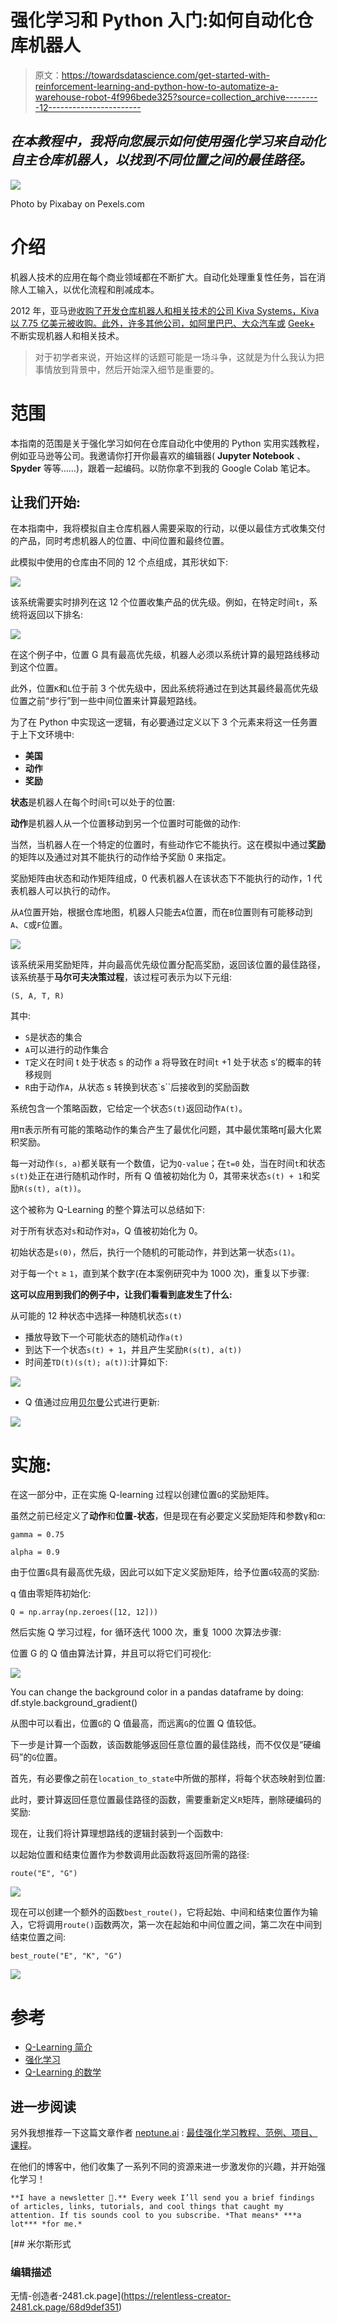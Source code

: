 # 强化学习和 Python 入门:如何自动化仓库机器人

> 原文：<https://towardsdatascience.com/get-started-with-reinforcement-learning-and-python-how-to-automatize-a-warehouse-robot-4f996bede325?source=collection_archive---------12----------------------->

## *在本教程中，我将向您展示如何使用强化学习来自动化自主仓库机器人，以找到不同位置之间的最佳路径。*

![](img/b3c95a3ad1cb0433f61cd06ed47a52cf.png)

Photo by Pixabay on Pexels.com

# 介绍

机器人技术的应用在每个商业领域都在不断扩大。自动化处理重复性任务，旨在消除人工输入，以优化流程和削减成本。

2012 年，亚马逊[收购了开发仓库机器人和相关技术的公司 Kiva Systems，Kiva 以 7.75 亿美元被收购。此外，许多其他公司，如阿里巴巴、大众汽车或](https://pitchbook.com/news/articles/ma-flashback-amazon-announces-775m-kiva-systems-acquisition) [Geek+](https://www.scmp.com/tech/start-ups/article/3031314/robotics-start-geekplus-push-expand-chinas-smart-logistics) 不断实现机器人和相关技术。

> 对于初学者来说，开始这样的话题可能是一场斗争，这就是为什么我认为把事情放到背景中，然后开始深入细节是重要的。

# 范围

本指南的范围是关于强化学习如何在仓库自动化中使用的 Python 实用实践教程，例如亚马逊等公司。我邀请你打开你最喜欢的编辑器( **Jupyter Notebook** 、 **Spyder** 等等……)，跟着一起编码。以防你拿不到我的 Google Colab 笔记本。

## 让我们开始:

在本指南中，我将模拟自主仓库机器人需要采取的行动，以便以最佳方式收集交付的产品，同时考虑机器人的位置、中间位置和最终位置。

此模拟中使用的仓库由不同的 12 个点组成，其形状如下:

![](img/c1c01936170ffaa9740c5ad957a12545.png)

该系统需要实时排列在这 12 个位置收集产品的优先级。例如，在特定时间`t`，系统将返回以下排名:

![](img/d8017d43148bfbb1f4ba8bbbfa803f27.png)

在这个例子中，位置 G 具有最高优先级，机器人必须以系统计算的最短路线移动到这个位置。

此外，位置`K`和`L`位于前 3 个优先级中，因此系统将通过在到达其最终最高优先级位置之前“步行”到一些中间位置来计算最短路线。

为了在 Python 中实现这一逻辑，有必要通过定义以下 3 个元素来将这一任务置于上下文环境中:

*   **美国**
*   **动作**
*   **奖励**

**状态**是机器人在每个时间`t`可以处于的位置:

**动作**是机器人从一个位置移动到另一个位置时可能做的动作:

当然，当机器人在一个特定的位置时，有些动作它不能执行。这在模拟中通过**奖励**的矩阵以及通过对其不能执行的动作给予奖励 0 来指定。

奖励矩阵由状态和动作矩阵组成，0 代表机器人在该状态下不能执行的动作，1 代表机器人可以执行的动作。

从`A`位置开始，根据仓库地图，机器人只能去`A`位置，而在`B`位置则有可能移动到`A`、`C`或`F`位置。

![](img/2846f760f7715bf886379bb20ffcbe93.png)

该系统采用奖励矩阵，并向最高优先级位置分配高奖励，返回该位置的最佳路径，该系统基于**马尔可夫决策过程**，该过程可表示为以下元组:

`(S, A, T, R)`

其中:

*   `S`是状态的集合
*   `A`可以进行的动作集合
*   `T`定义在时间 t 处于状态 s 的动作 a 将导致在时间`t` +1 处于状态 s’的概率的转移规则
*   `R`由于动作`A`，从状态 s 转换到状态`s``后接收到的奖励函数

系统包含一个策略函数，它给定一个状态`S(t)`返回动作`A(t)`。

用π表示所有可能的策略动作的集合产生了最优化问题，其中最优策略π∫最大化累积奖励。

每一对动作`(s, a)`都关联有一个数值，记为`Q-value`；在`t=0` 处，当在时间`t`和状态`s(t)`处正在进行随机动作时，所有 Q 值被初始化为 0，其带来状态`s(t) + 1`和奖励`R(s(t), a(t))`。

这个被称为 Q-Learning 的整个算法可以总结如下:

对于所有状态对`s`和动作对`a`，Q 值被初始化为 0。

初始状态是`s(0)`，然后，执行一个随机的可能动作，并到达第一状态`s(1)`。

对于每一个`t` ≥ `1`，直到某个数字(在本案例研究中为 1000 次)，重复以下步骤:

**这可以应用到我们的例子中，让我们看看到底发生了什么:**

从可能的 12 种状态中选择一种随机状态`s(t)`

*   播放导致下一个可能状态的随机动作`a(t)`
*   到达下一个状态`s(t) + 1`，并且产生奖励`R(s(t), a(t))`
*   时间差`TD(t)(s(t); a(t))`:计算如下:

![](img/0d2a26b85d5091792c24163d95fdd625.png)

*   Q 值通过应用[贝尔曼](https://en.wikipedia.org/wiki/Bellman_equation)公式进行更新:

![](img/970f23bf6f26f64711f31c41253accaa.png)

# 实施:

在这一部分中，正在实施 Q-learning 过程以创建位置`G`的奖励矩阵。

虽然之前已经定义了**动作**和**位置-状态**，但是现在有必要定义奖励矩阵和参数γ和α:

`gamma = 0.75`

`alpha = 0.9`

由于位置`G`具有最高优先级，因此可以如下定义奖励矩阵，给予位置`G`较高的奖励:

q 值由零矩阵初始化:

`Q = np.array(np.zeroes([12, 12]))`

然后实施 Q 学习过程，for 循环迭代 1000 次，重复 1000 次算法步骤:

位置 G 的 Q 值由算法计算，并且可以将它们可视化:

![](img/3de97976d85586b4be724ad68fc7fde8.png)

You can change the background color in a pandas dataframe by doing: df.style.background_gradient()

从图中可以看出，位置`G`的 Q 值最高，而远离`G`的位置 Q 值较低。

下一步是计算一个函数，该函数能够返回任意位置的最佳路线，而不仅仅是“硬编码”的`G`位置。

首先，有必要像之前在`location_to_state`中所做的那样，将每个状态映射到位置:

此时，要计算返回任意位置最佳路径的函数，需要重新定义`R`矩阵，删除硬编码的奖励:

现在，让我们将计算理想路线的逻辑封装到一个函数中:

以起始位置和结束位置作为参数调用此函数将返回所需的路径:

`route("E", "G")`

![](img/31da2257e4a89a36fc6f555cac358e3e.png)

现在可以创建一个额外的函数`best_route()`，它将起始、中间和结束位置作为输入，它将调用`route()`函数两次，第一次在起始和中间位置之间，第二次在中间到结束位置之间:

`best_route("E", "K", "G")`

![](img/61536985f047a65cb176a01d8b4b1f4c.png)

# 参考

*   [Q-Learning 简介](https://www.freecodecamp.org/news/an-introduction-to-q-learning-reinforcement-learning-14ac0b4493cc/)
*   [强化学习](https://medium.com/machine-learning-for-humans/reinforcement-learning-6eacf258b265)
*   [Q-Learning 的数学](https://medium.com/datadriveninvestor/math-of-q-learning-python-code-5dcbdc49b6f6)

## 进一步阅读

另外我想推荐一下这篇文章作者 [neptune.ai](https://neptune.ai/) : [最佳强化学习教程、范例、项目、课程](https://neptune.ai/blog/best-reinforcement-learning-tutorials-examples-projects-and-courses)。

在他们的博客中，他们收集了一系列不同的资源来进一步激发你的兴趣，并开始强化学习！

```
**I have a newsletter 📩.** Every week I’ll send you a brief findings of articles, links, tutorials, and cool things that caught my attention. If tis sounds cool to you subscribe. *That means* ***a lot*** *for me.*
```

 [## 米尔斯形式

### 编辑描述

无情-创造者-2481.ck.page](https://relentless-creator-2481.ck.page/68d9def351)